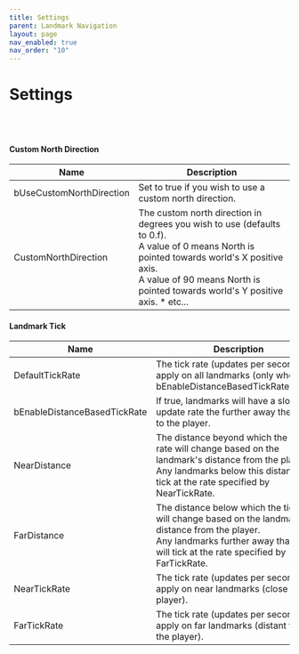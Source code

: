 ```yaml
---
title: Settings
parent: Landmark Navigation
layout: page
nav_enabled: true
nav_order: "10"
---
```

# Settings
<br>

<br>

#### Custom North Direction

| Name                         | Description                                                                                                                                                                                                                             |
| ---------------------------- | --------------------------------------------------------------------------------------------------------------------------------------------------------------------------------------------------------------------------------------- |
| bUseCustomNorthDirection     | Set to true if you wish to use a custom north direction.                                                                                                                                                                                |
| CustomNorthDirection         | The custom north direction in degrees you wish to use (defaults to 0.f).  <br> A value of 0 means North is pointed towards world's X positive axis. <br> A value of 90 means North is pointed towards world's Y positive axis. * etc... |


#### Landmark Tick

| Name                         | Description                                                                                                                                                                                                                             |
| ---------------------------- | --------------------------------------------------------------------------------------------------------------------------------------------------------------------------------------------------------------------------------------- |
| DefaultTickRate              | The tick rate (updates per seconds) to apply on all landmarks (only when bEnableDistanceBasedTickRate=false).                                                                                                                           |
| bEnableDistanceBasedTickRate | If true, landmarks will have a slower update rate the further away they are to the player.                                                                                                                                              |
| NearDistance                 | The distance beyond which the tick rate will change based on the landmark's distance from the player.  <br>Any landmarks below this distance will tick at the rate specified by NearTickRate.                                           |
| FarDistance                  | The distance below which the tick rate will change based on the landmark's distance from the player.  <br>Any landmarks further away than this will tick at the rate specified by FarTickRate.                                          |
| NearTickRate                 | The tick rate (updates per seconds) to apply on near landmarks (close to the player).                                                                                                                                                   |
| FarTickRate                  | The tick rate (updates per seconds) to apply on far landmarks (distant from the player).                                                                                                                                                |